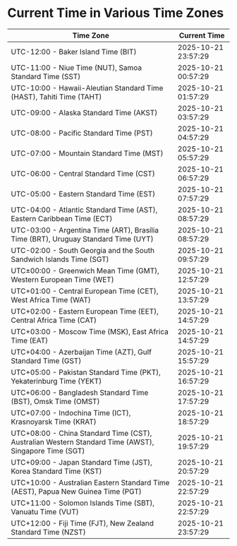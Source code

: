 # Current Time in Various Time Zones

| Time Zone | Current Time |
|-----------|--------------|
| UTC-12:00 - Baker Island Time (BIT) | 2025-10-21 23:57:29 |
| UTC-11:00 - Niue Time (NUT), Samoa Standard Time (SST) | 2025-10-21 00:57:29 |
| UTC-10:00 - Hawaii-Aleutian Standard Time (HAST), Tahiti Time (TAHT) | 2025-10-21 01:57:29 |
| UTC-09:00 - Alaska Standard Time (AKST) | 2025-10-21 03:57:29 |
| UTC-08:00 - Pacific Standard Time (PST) | 2025-10-21 04:57:29 |
| UTC-07:00 - Mountain Standard Time (MST) | 2025-10-21 05:57:29 |
| UTC-06:00 - Central Standard Time (CST) | 2025-10-21 06:57:29 |
| UTC-05:00 - Eastern Standard Time (EST) | 2025-10-21 07:57:29 |
| UTC-04:00 - Atlantic Standard Time (AST), Eastern Caribbean Time (ECT) | 2025-10-21 08:57:29 |
| UTC-03:00 - Argentina Time (ART), Brasília Time (BRT), Uruguay Standard Time (UYT) | 2025-10-21 08:57:29 |
| UTC-02:00 - South Georgia and the South Sandwich Islands Time (SGT) | 2025-10-21 09:57:29 |
| UTC±00:00 - Greenwich Mean Time (GMT), Western European Time (WET) | 2025-10-21 12:57:29 |
| UTC+01:00 - Central European Time (CET), West Africa Time (WAT) | 2025-10-21 13:57:29 |
| UTC+02:00 - Eastern European Time (EET), Central Africa Time (CAT) | 2025-10-21 14:57:29 |
| UTC+03:00 - Moscow Time (MSK), East Africa Time (EAT) | 2025-10-21 14:57:29 |
| UTC+04:00 - Azerbaijan Time (AZT), Gulf Standard Time (GST) | 2025-10-21 15:57:29 |
| UTC+05:00 - Pakistan Standard Time (PKT), Yekaterinburg Time (YEKT) | 2025-10-21 16:57:29 |
| UTC+06:00 - Bangladesh Standard Time (BST), Omsk Time (OMST) | 2025-10-21 17:57:29 |
| UTC+07:00 - Indochina Time (ICT), Krasnoyarsk Time (KRAT) | 2025-10-21 18:57:29 |
| UTC+08:00 - China Standard Time (CST), Australian Western Standard Time (AWST), Singapore Time (SGT) | 2025-10-21 19:57:29 |
| UTC+09:00 - Japan Standard Time (JST), Korea Standard Time (KST) | 2025-10-21 20:57:29 |
| UTC+10:00 - Australian Eastern Standard Time (AEST), Papua New Guinea Time (PGT) | 2025-10-21 22:57:29 |
| UTC+11:00 - Solomon Islands Time (SBT), Vanuatu Time (VUT) | 2025-10-21 22:57:29 |
| UTC+12:00 - Fiji Time (FJT), New Zealand Standard Time (NZST) | 2025-10-21 23:57:29 |
